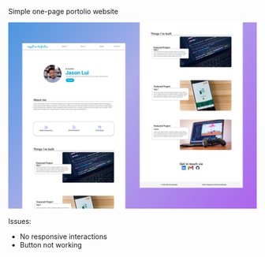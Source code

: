Simple one-page portolio website

![](Images/CoverPage.png)

Issues:
- No responsive interactions
- Button not working

